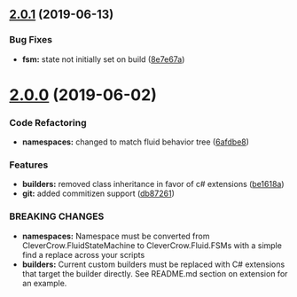 ## [2.0.1](https://github.com/ashblue/fluid-state-machine/compare/v2.0.0...v2.0.1) (2019-06-13)


### Bug Fixes

* **fsm:** state not initially set on build ([8e7e67a](https://github.com/ashblue/fluid-state-machine/commit/8e7e67a))

# [2.0.0](https://github.com/ashblue/fluid-state-machine/compare/v1.0.0...v2.0.0) (2019-06-02)


### Code Refactoring

* **namespaces:** changed to match fluid behavior tree ([6afdbe8](https://github.com/ashblue/fluid-state-machine/commit/6afdbe8))


### Features

* **builders:** removed class inheritance in favor of c# extensions ([be1618a](https://github.com/ashblue/fluid-state-machine/commit/be1618a))
* **git:** added commitizen support ([db87261](https://github.com/ashblue/fluid-state-machine/commit/db87261))


### BREAKING CHANGES

* **namespaces:** Namespace must be converted from CleverCrow.FluidStateMachine to
CleverCrow.Fluid.FSMs with a simple find a replace across your scripts
* **builders:** Current custom builders must be replaced with C# extensions that target the builder
directly. See README.md section on extension for an example.
